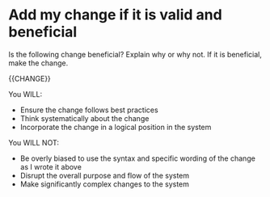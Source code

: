 # Add my change if it is valid and beneficial

Is the following change beneficial? Explain why or why not. If it is beneficial, make the change.

{{CHANGE}}

You WILL:

- Ensure the change follows best practices
- Think systematically about the change
- Incorporate the change in a logical position in the system

You WILL NOT:

- Be overly biased to use the syntax and specific wording of the change as I wrote it above
- Disrupt the overall purpose and flow of the system
- Make significantly complex changes to the system

